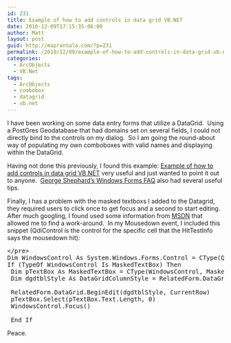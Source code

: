```yaml
---
id: 231
title: Example of how to add controls in data grid VB.NET
date: 2010-12-09T17:15:35-06:00
author: Matt
layout: post
guid: http://maprantala.com/?p=231
permalink: /2010/12/09/example-of-how-to-add-controls-in-data-grid-vb-net/
categories:
  - ArcObjects
  - VB.Net
tags:
  - ArcObjects
  - combobox
  - datagrid
  - vb.net
---
```

I have been working on some data entry forms that utilize a DataGrid.  Using a PostGres Geodatabase that had domains set on several fields, I could not directly bind to the controls on my dialog.  So I am going the round-about way of populating my own comboboxes with valid names and displaying within the DataGrid.

Having not done this previously, I found this example: [Example of how to add controls in data grid VB.NET](http://www.eggheadcafe.com/community/aspnet/14/22477/example-of-how-to-add-controls-in-data-grid.aspx) very useful and just wanted to point it out to anyone.  [George Shephard&#8217;s Windows Forms FAQ](http://www.syncfusion.com/FAQ/windowsforms/faq_c44c.aspx#q1015q) also had several useful tips.

Finally, I has a problem with the masked textboxs I added to the Datagrid, they required users to click once to get focus and a second to start editing.  After much googling, I found used some information from [MSDN](http://social.msdn.microsoft.com/Forums/en-US/vbgeneral/thread/8d3c1f98-9501-4902-b81b-82f6bbd4f3e5/) that allowed me to find a work-around.  In my Mousedown event, I included this snippet (QdiControl is the control for the specific cell that the HitTestInfo says the mousedown hit):

<pre>&lt;/pre&gt;
Dim WindowsControl As System.Windows.Forms.Control = CType(QdiControl, System.Windows.Forms.Control)
If (TypeOf WindowsControl Is MaskedTextBox) Then
 Dim pTextBox As MaskedTextBox = CType(WindowsControl, MaskedTextBox)
 Dim dgdtblStyle As DataGridColumnStyle = RelatedForm.DataGrid.TableStyles(0).GridColumnStyles(CurrentColumn)

 RelatedForm.DataGrid.BeginEdit(dgdtblStyle, CurrentRow)
 pTextBox.Select(pTextBox.Text.Length, 0)
 WindowsControl.Focus()

 End If
</pre>

Peace.